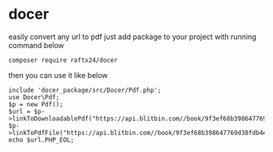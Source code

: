 # docer
easily convert any url to pdf 
just add package to your project with running command below

`composer require raftx24/docer`

then you can use it like below

```
include 'docer_package/src/Docer/Pdf.php';
use Docer\Pdf;
$p = new Pdf();
$url = $p->linkToDownloadablePdf("https://api.blitbin.com//book/9f3ef68b398647769d30fdb4eb7b1a39/show");
$p->linkToPdfFile("https://api.blitbin.com//book/9f3ef68b398647769d30fdb4eb7b1a39/show",time().".pdf");
echo $url.PHP_EOL;
```